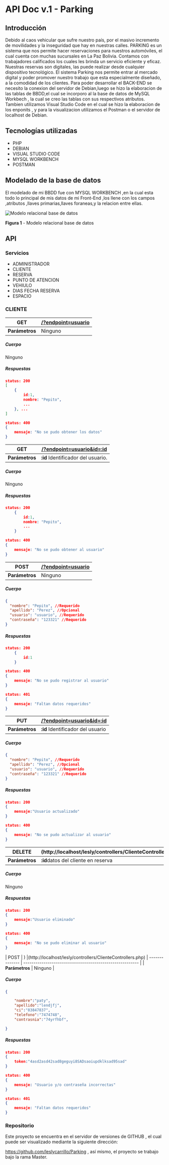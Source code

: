 # API Doc v.1 - Parking

## Introducción

Debido al caos vehicular que sufre nuestro país, por el masivo incremento de movilidades y la inseguridad que hay en nuestras calles.
PARKING es un sistema que nos permite hacer reservaciones para nuestros automóviles, el cual cuenta con muchas sucursales en La Paz Bolivia.
Contamos con trabajadores calificados los cuales les brinda un servicio eficiente y eficaz.
Nuestras reservas son digitales, las puede realizar desde cualquier dispositivo
tecnológico.
El sistema Parking nos permite entrar al mercado digital y poder promover nuestro trabajo que esta especialmente diseñado, a la comodidad de los clientes.
Para poder desarrollar el BACK-END se necesito la conexion del servidor de Debian,luego se hizo la elaboracion de las tablas de BBDD,el cual se incorporo al la base de datos de MySQL Workbech , la cual se creo las tablas con sus respectivos atributos.
Tambien utilizamos Visual Studio Code en el cual se hizo la elaboracion de los enponits , y para la visualizacion utilizamos el Postman o el servidor de localhost de Debian. 
## Tecnologías utilizadas

- PHP
- DEBIAN
- VISUAL STUDIO CODE
- MYSQL WORKBENCH
- POSTMAN

## Modelado de la base de datos

El modelado de mi BBDD fue con MYSQL WORKBENCH ,en la cual esta todo lo principal de mis datos de mi Front-End ,los llene con los campos ,atributos ,llaves primarias,llaves foraneas,y la relacion entre ellas. 

![Modelo relacional base de datos](BBDD.png)


**Figura 1** - Modelo relacional base de datos

## API

### Servicios

- ADMINISTRADOR
- CLIENTE
- RESERVA
- PUNTO DE ATENCION
- VEHIULO
- DIAS FECHA RESERVA
- ESPACIO

### CLIENTE

| GET            | [/?endpoint=usuario](https://localhost/api/?endpoint=usuario) |
| -------------- | ------------------------------------------------------------- |
| **Parámetros** | Ninguno                                                       |

##### Cuerpo

Ninguno

##### Respuestas

```json
status: 200
[
    {
        id:1,
        nombre: "Pepito",
        ...
    }, ...
]
```

```json
status: 400
{
    mensaje: "No se pudo obtener los datos"
}
```

| GET            | [/?endpoint=usuario&id=:id](https://localhost/api/?endpoint=usuario&id=:id) |
| -------------- | --------------------------------------------------------------------------- |
| **Parámetros** | **:id** Identificador del usuario.                                          |

##### Cuerpo

Ninguno

##### Respuestas

```json
status: 200
    {
        id:1,
        nombre: "Pepito",
        ...
    }
```

```json
status: 400
{
    mensaje: "No se pudo obtener al usuario"
}
```

| POST           | [/?endpoint=usuario](https://localhost/api/?endpoint=usuario) |
| -------------- | ------------------------------------------------------------- |
| **Parámetros** | Ninguno                                                       |

##### Cuerpo

```json
{
  "nombre": "Pepito", //Requerido
  "apellido": "Perez", //Opcional
  "usuario": "usuario", //Requerido
  "contraseña": "123321" //Requerido
}
```

##### Respuestas

```json
status: 200
    {
        id:1
    }
```

```json
status: 400
{
    mensaje: "No se pudo registrar al usuario"
}
```

```json
status: 401
{
    mensaje: "Faltan datos requeridos"
}
```

| PUT            | [/?endpoint=usuario&id=:id](https://localhost/api/?endpoint=usuario&id=:id) |
| -------------- | --------------------------------------------------------------------------- |
| **Parámetros** | **:id** Identificador del usuario                                           |

##### Cuerpo

```json
{
  "nombre": "Pepito", //Requerido
  "apellido": "Perez", //Opcional
  "usuario": "usuario", //Requerido
  "contraseña": "123321" //Requerido
}
```

##### Respuestas

```json
status: 200
{
    mensaje:"Usuario actualizado"
}
```

```json
status: 400
{
    mensaje: "No se pudo actualizar al usuario"
}
```

| DELETE         | (http://localhost/lesly/controllers/ClienteControllers.php)
| -------------- | --------------------------------------------------------------------------- |
| **Parámetros** | **:id**datos del cliente en reserva                                            |

##### Cuerpo

Ninguno

##### Respuestas

```json
status: 200
{
    mensaje:"Usuario eliminado"
}
```

```json
status: 400
{
    mensaje: "No se pudo eliminar al usuario"
}
```

| POST           | ) |(http://localhost/lesly/controllers/ClienteControllers.php)
| -------------- | --------------------------------------------------------- |
| **Parámetros** | Ninguno                                                   |

##### Cuerpo

```json
{

    "nombre":"paty",
    "apellido":"lendjfj",
    "ci":"83847837",
    "telefono":"7474748",
    "contrasnia":"74yrfhbf",

}
```

##### Respuestas

```json
status: 200
{
    token:"4asd2asd42sad8geguyi8SADsaoiupdklksad95sad"
}
```

```json
status: 400
{
    mensaje: "Usuario y/o contraseña incorrectas"
}
```

```json
status: 401
{
    mensaje: "Faltan datos requeridos"
}
```

### Repositorio

Este proyecto se encuentra en el servidor de versiones de GITHUB , el cual
puede ser visualizado mediante la siguiente dirección:

https://github.com/leslycarrillo/Parking , así mismo, el proyecto se trabajo bajo la
rama Master.
